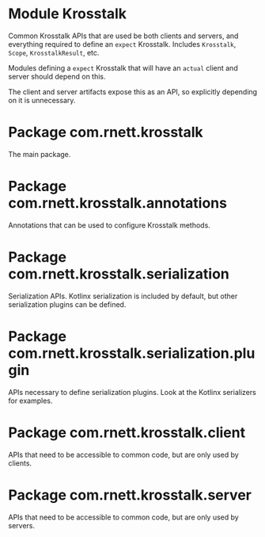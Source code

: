 # Module Krosstalk

Common Krosstalk APIs that are used be both clients and servers, and everything required to define an `expect`
Krosstalk. Includes `Krosstalk`, `Scope`, `KrosstalkResult`, etc.

Modules defining a `expect` Krosstalk that will have an `actual` client and server should depend on this.

The client and server artifacts expose this as an API, so explicitly depending on it is unnecessary.

# Package com.rnett.krosstalk

The main package.

# Package com.rnett.krosstalk.annotations

Annotations that can be used to configure Krosstalk methods.

# Package com.rnett.krosstalk.serialization

Serialization APIs. Kotlinx serialization is included by default, but other serialization plugins can be defined.

# Package com.rnett.krosstalk.serialization.plugin

APIs necessary to define serialization plugins. Look at the Kotlinx serializers for examples.

# Package com.rnett.krosstalk.client

APIs that need to be accessible to common code, but are only used by clients.

# Package com.rnett.krosstalk.server

APIs that need to be accessible to common code, but are only used by servers.